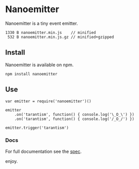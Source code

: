 # Nanoemitter

Nanoemitter is a tiny event emitter.

	1330 B nanoemitter.min.js    // minified
	 532 B nanoemitter.min.js.gz // minified+gzipped

## Install

Nanoemitter is available on npm.

	npm install nanoemitter

## Use

	var emitter = require('nanoemitter')()
	
	emitter
		.on('tarantism', function() { console.log('\_O_\') })
		.on('tarantism', function() { console.log('/_O_/') })
		
	emitter.trigger('tarantism')

### Docs

For full documentation see the [spec](https://github.com/asbjornenge/nanoemitter/blob/master/test/spec.js).  

enjoy.
